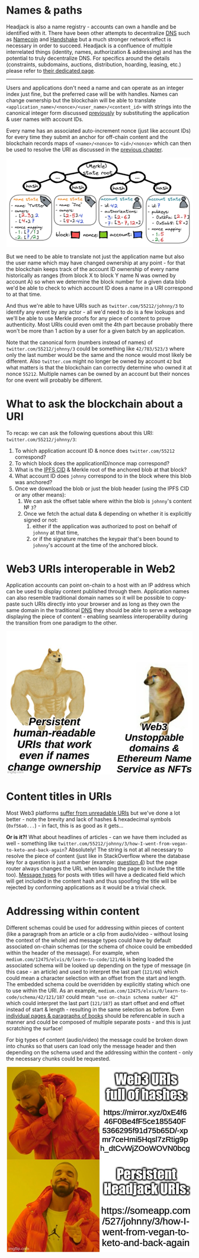# Names & paths

Headjack is also a name registry - accounts can own a handle and be identified with it. There have been other attempts to decentralize [DNS](https://en.wikipedia.org/wiki/Domain_Name_System) such as [Namecoin](https://en.wikipedia.org/wiki/Namecoin) and [Handshake](https://handshake.org/) but a much stronger network effect is necessary in order to succeed. Headjack is a confluence of multiple interrelated things (identity, names, authorization & addressing) and has the potential to truly decentralize DNS. For specifics around the details (constraints, subdomains, auctions, distribution, hoarding, leasing, etc.) please refer to [their dedicated page](handles.md).

---

Users and applications don't need a name and can operate as an integer index just fine, but the preferred case will be with handles. Names can change ownership but the blockchain will be able to translate `<application_name>/<nonce>/<user_name>/<content_id>` with strings into the canonical integer form discussed [previously](uris.md) by substituting the application & user names with account IDs.

Every name has an associated auto-increment nonce (just like account IDs) for every time they submit an anchor for off-chain content and the blockchain records maps of `<name>/<nonce>` to `<id>/<nonce>` which can then be used to resolve the URI as discussed in the [previous chapter](uris.md).

<img src="images/account_name_state.png">

But we need to be able to translate not just the application name but also the user name which may have changed ownership at any point - for that the blockchain keeps track of the account ID ownership of every name historically as ranges (from block X to block Y name N was owned by account A) so when we determine the block number for a given data blob we'd be able to check to which account ID does a name in a URI correspond to at that time.

<!-- Additionally the user name <=> account ID mapping at the time of the blob could be embedded within the blob header (along with proofs) so that fewer queries are necessary to the blockchain. -->

And thus we're able to have URIs such as `twitter.com/55212/johnny/3` to identify any event by any actor - all we'd need to do is a few lookups and we'll be able to use Merkle proofs for any piece of content to prove authenticity. Most URIs could even omit the 4th part because probably there won't be more than 1 action by a user for a given batch by an application.

Note that the canonical form (numbers instead of names) of `twitter.com/55212/johnny/3` could be something like `42/783/523/3` where only the last number would be the same and the nonce would most likely be different. Also `twitter.com` might no longer be owned by account `42` but what matters is that the blockchain can correctly determine who owned it at nonce `55212`. Multiple names can be owned by an account but their nonces for one event will probably be different.

# What to ask the blockchain about a URI

To recap: we can ask the following questions about this URI: `twitter.com/55212/johnny/3`:

1. To which application account ID & nonce does `twitter.com/55212` correspond?
2. To which block does the applicationID/nonce map correspond?
3. What is the [IPFS CID](https://docs.ipfs.io/concepts/content-addressing/) & Merkle root of the anchored blob at that block?
4. What account ID does `johnny` correspond to in the block where this blob was anchored?
5. Once we download the blob or just the blob header (using the IPFS CID or any other means):
    1. We can ask the offset table where within the blob is `johnny`'s content № `3`?
    2. Once we fetch the actual data & depending on whether it is explicitly signed or not:
        1. either if the application was authorized to post on behalf of `johnny` at that time,
        2. or if the signature matches the keypair that's been bound to `johnny`'s account at the time of the anchored block.

# Web3 URIs interoperable in Web2

Application accounts can point on-chain to a host with an IP address which can be used to display content published through them. Application names can also resemble traditional domain names so it will be possible to copy-paste such URIs directly into your browser and as long as they own the same domain in the traditional [DNS](https://en.wikipedia.org/wiki/Domain_Name_System) they should be able to serve a webpage displaying the piece of content - enabling seamless interoperability during the transition from one paradigm to the other.

<div style="text-align: center;">
    <img src="images/meme_buffed_vs_weak_doge_persistent_uris_vs_nft_domains.jpg">
</div>

<!-- Persistent
human-readable
URIs that work
even if names
change ownership

Web3
Unstoppable
domains &
Ethereum Name
Service as NFTs

https://imgflip.com/memegenerator/Buff-Doge-vs-Cheems -->

# Content titles in URIs

Most Web3 platforms [suffer from unreadable URIs](https://twitter.com/hasufl/status/1537388439259291649) but we've done a lot better - note the brevity and lack of hashes & hexadecimal symbols (`0xf56a0...`) - in fact, this is as good as it gets...

**Or is it?!** What about headlines of articles - can we have them included as well - something like `twitter.com/55212/johnny/3/how-I-went-from-vegan-to-keto-and-back-again`? Absolutely! The string is not at all necessary to resolve the piece of content (just like in StackOverflow where the database key for a question is just a number (example: [question 4](https://stackoverflow.com/questions/4)) but the page router always changes the URL when loading the page to include the title too). [Message types](messages.md) for posts with titles will have a dedicated field which will get included in the content hash and thus spoofing the title will be rejected by conforming applications as it would be a trivial check.

# Addressing within content

Different schemas could be used for addressing within pieces of content (like a paragraph from an article or a clip from audio/video - without losing the context of the whole) and message types could have by default associated on-chain schemas (or the schema of choice could be embedded within the header of the message). For example, when `medium.com/12475/elvis/0/learn-to-code/121/66` is being loaded the associated schema will be looked up depending on the type of message (in this case - an article) and used to interpret the last part (`121/66`) which could mean a character selection with an offset from the start and length. The embedded schema could be overridden by explicitly stating which one to use within the URI. As an example, `medium.com/12475/elvis/0/learn-to-code/schema/42/121/187` could mean `"use on-chain schema number 42"` which could interpret the last part (`121/187`) as start offset and end offset instead of start & length - resulting in the same selection as before. Even [individual pages & paragraphs of books](https://twitter.com/dwr/status/1544001073844731904) should be referencable in such a manner and could be composed of multiple separate posts - and this is just scratching the surface!

For big types of content (audio/video) the message could be broken down into chunks so that users can load only the message header and then depending on the schema used and the addressing within the content - only the necessary chunks could be requested.

<div style="text-align: center;">
    <img src="images/meme_drake_human_readable_hashes.jpg">
</div>

<!-- Web3 URIs
full of hashes:

https://mirror.xyz/0xE4f6
46F0Be4fF5ce185540F
5366295f91d75b65D/-xp
mr7ceHmi5Hqsl7zRtig9p
h_dtCvWjZOoWOVN0bcg

Persistent
Headjack URIs:

https://someapp.com
/527/johnny/3/how-I-
went-from-vegan-to-
keto-and-back-again

https://imgflip.com/memegenerator/Drake-Hotline-Bling -->

